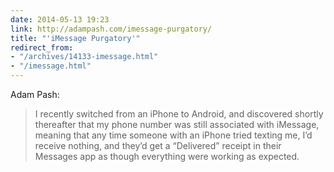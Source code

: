 ```yaml
---
date: 2014-05-13 19:23
link: http://adampash.com/imessage-purgatory/
title: "'iMessage Purgatory'"
redirect_from:
- "/archives/14133-imessage.html"
- "/imessage.html"
---
```



Adam Pash: 

> I recently switched from an iPhone to Android, and discovered shortly thereafter that my phone number was still associated with iMessage, meaning that any time someone with an iPhone tried texting me, I’d receive nothing, and they’d get a “Delivered” receipt in their Messages app as though everything were working as expected.
